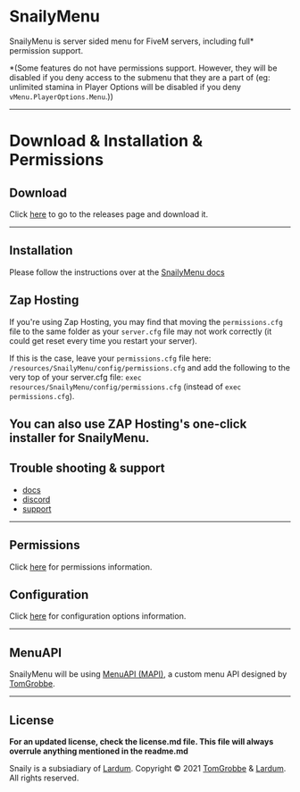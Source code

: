 # SnailyMenu
SnailyMenu is server sided menu for FiveM servers, including full\* permission support.


\*(Some features do not have permissions support. However, they will be disabled if you deny access to the submenu that they are a part of (eg: unlimited stamina in Player Options will be disabled if you deny `vMenu.PlayerOptions.Menu`.))

--------

# Download & Installation & Permissions

## Download

Click [here](https://github.com/TomGrobbe/vMenu/releases) to go to the releases page and download it.

--------

## Installation
Please follow the instructions over at the [SnailyMenu docs](https://docs.snaily.run/snailymenu/installation)

## Zap Hosting
If you're using Zap Hosting, you may find that moving the `permissions.cfg` file to the same folder as your `server.cfg` file may not work correctly (it could get reset every time you restart your server).

If this is the case, leave your `permissions.cfg` file here: `/resources/SnailyMenu/config/permissions.cfg` and add the following to the very top of your server.cfg file: `exec resources/SnailyMenu/config/permissions.cfg` (instead of `exec permissions.cfg`).

You can also use ZAP Hosting's one-click installer for SnailyMenu.
--------

## Trouble shooting & support

- [docs](https://docs.snaily.run/SnailyMenu/)
- [discord](https://snaily.run/discord)
- [support](https://snaily.run/support)


--------

## Permissions 
Click [here](https://docs.vespura.com/vmenu/permissions-ref) for permissions information.

## Configuration
Click [here](https://docs.vespura.com/vmenu/configuration) for configuration options information.


--------


## MenuAPI
SnailyMenu will be using [MenuAPI (MAPI)](https://github.com/TomGrobbe/MenuAPI), a custom menu API designed by [TomGrobbe](https://www.vespura.com).



--------

## License
**For an updated license, check the license.md file. This file will always overrule anything mentioned in the readme.md**


Snaily is a subsiadiary of [Lardum](https://www.lardum.net).
Copyright © 2021 [TomGrobbe](https://www.vespura.com) & [Lardum](https://www.lardum.net). All rights reserved.
